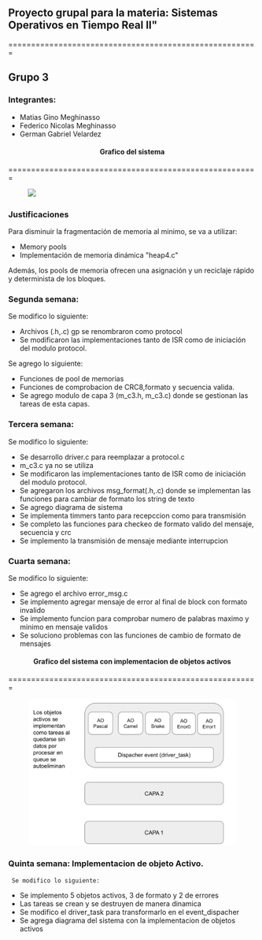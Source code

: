 <h2>
    Proyecto grupal para la materia: 
    Sistemas Operativos en Tiempo Real II"
</h2>
=======================================================

## Grupo 3

### Integrantes:
<ul>
 <li>Matias Gino Meghinasso</li>
 <li>Federico Nicolas Meghinasso</li>
 <li>German Gabriel Velardez</li>
</ul>


<h4 style="text-align:center;">
    Grafico del sistema
</h4>
=======================================================
<figure style="float: center">
  <img src="https://user-images.githubusercontent.com/68166291/127549597-4ab497f7-ba4e-4abc-a742-df3bfea10ee6.png" >
  
</figure>



### Justificaciones

Para disminuir la fragmentación de memoria al minimo, se va a utilizar:

<ul>
 <li>Memory pools</li>
 <li>Implementación de memoria dinámica "heap4.c"</li>
</ul>

Además, los pools de memoria ofrecen una asignación y un reciclaje rápido y determinista de los bloques.


### Segunda semana:
Se modifico lo siguiente:
<ul>
 <li> Archivos (.h,.c) gp se renombraron como protocol</li>
 <li>Se modificaron las implementaciones tanto de ISR como de iniciación del modulo protocol.</li>
</ul>


Se agrego lo siguiente:
<ul>
 <li>Funciones de pool de memorias</li>
 <li>Funciones de comprobacion de CRC8,formato y secuencia valida.</li>
 <li>Se agrego modulo de capa 3 (m_c3.h, m_c3.c) donde se gestionan las tareas de esta capas.</li>
 
</ul>


### Tercera semana:
Se modifico lo siguiente:
<ul>
 <li> Se desarrollo driver.c para reemplazar a protocol.c</li>
 <li> m_c3.c ya no se utiliza</li>
 <li>Se modificaron las implementaciones tanto de ISR como de iniciación del modulo protocol.</li>
 <li>Se agregaron los archivos msg_format(.h,.c) donde se implementan las funciones para cambiar de formato los string de texto</li>
 <li>Se agrego diagrama de sistema </li>
 <li>Se implementa timmers tanto para recepccion como para transmisión </li>
 <li>Se completo las funciones para checkeo de formato valido del mensaje, secuencia y crc</li>
 <li>Se implemento la transmisión de mensaje mediante interrupcion </li>


</ul>
    
    
### Cuarta semana:
Se modifico lo siguiente:
<ul>
 <li> Se agrego el archivo error_msg.c</li>
 <li> Se implemento agregar mensaje de error al final de block con formato invalido</li>
 <li> Se implemento funcion para comprobar numero de palabras maximo y minimo en mensaje validos</li>
 <li> Se soluciono problemas con las funciones de cambio de formato de mensajes</li>
   


</ul>



<h4 style="text-align:center;">
    Grafico del sistema con implementacion de objetos activos
</h4>
=======================================================
<figure style="float: center">
  <img src="AO_DIAGRAMA.png" >
  
</figure>


### Quinta semana: Implementacion de objeto Activo.
     
     
     Se modifico lo siguiente:
<ul>
	 <li> Se implemento 5 objetos activos, 3 de formato y 2 de errores</li>
	 <li> Las tareas se crean y se destruyen de manera dinamica</li>
	 <li> Se modifico el driver_task para transformarlo en el event_dispacher</li>
	 <li> Se agrega diagrama del sistema con la implementacion de objetos activos</li>
</ul>
 





